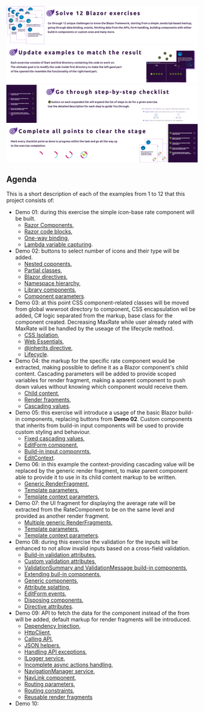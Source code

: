 ![](https://github.com/PWrGitHub194238/Capgemini.NET/blob/master/Blazor/Overview/README/1.png)
![](https://github.com/PWrGitHub194238/Capgemini.NET/blob/master/Blazor/Overview/README/2.png)
![](https://github.com/PWrGitHub194238/Capgemini.NET/blob/master/Blazor/Overview/README/3.png)
![](https://github.com/PWrGitHub194238/Capgemini.NET/blob/master/Blazor/Overview/README/4.png)

## Agenda

This is a short description of each of the examples from 1 to 12 that this project consists of:

- Demo 01: during this exercise the simple icon-base rate component will be built.
  - [Razor Components](https://docs.microsoft.com/en-us/aspnet/core/blazor/components/?view=aspnetcore-5.0),
  - [Razor code blocks](https://docs.microsoft.com/en-us/aspnet/core/mvc/views/razor?view=aspnetcore-5.0#no-locrazor-mark-blocks),
  - [One-way binding](https://blazor-university.com/components/one-way-binding/),
  - [Lambda variable capturing](https://docs.microsoft.com/en-us/dotnet/csharp/language-reference/operators/lambda-expressions#capture-of-outer-variables-and-variable-scope-in-lambda-expressions).
- Demo 02: buttons to select number of icons and their type will be added.
  - [Nested coponents](https://docs.microsoft.com/en-us/aspnet/core/blazor/components/?view=aspnetcore-5.0#use-components),
  - [Partial classes](https://docs.microsoft.com/en-us/aspnet/core/blazor/components/?view=aspnetcore-5.0#partial-class-support),
  - [Blazor directives](https://docs.microsoft.com/en-us/aspnet/core/mvc/views/razor?view=aspnetcore-5.0#using),
  - [Namespace hierarchy](https://docs.microsoft.com/en-us/aspnet/core/blazor/components/?view=aspnetcore-5.0#namespaces),
  - [Library components](https://docs.microsoft.com/en-us/aspnet/core/blazor/components/class-libraries?view=aspnetcore-5.0&tabs=visual-studio#consume-a-library-component),
  - [Component parameters](https://docs.microsoft.com/en-us/aspnet/core/blazor/components/?view=aspnetcore-5.0#component-parameters).
- Demo 03: at this point CSS component-related classes will be moved from global wwwroot directory to component, CSS encapsulation wil be added, C# logic separated from the markup, base class for the component created. Decreasing MaxRate while user already rated with MaxRate will be handled by the useage of the lifecycle method.
  - [CSS Isolation](https://docs.microsoft.com/en-us/aspnet/core/blazor/components/css-isolation?view=aspnetcore-5.0),
  - [Web Essentials](https://marketplace.visualstudio.com/items?itemName=MadsKristensen.WebEssentials2019),
  - [@inherits directive](https://docs.microsoft.com/en-us/aspnet/core/mvc/views/razor?view=aspnetcore-5.0#inherits),
  - [Lifecycle](https://docs.microsoft.com/en-us/aspnet/core/blazor/components/lifecycle?view=aspnetcore-5.0).
- Demo 04: the markup for the specific rate component would be extracted, making possible to define it as a Blazor component's child content. Cascading parameters will be added to provide scoped variables for render fragment, making a aparent component to push down values without knowing which component would receive them.
  - [Child content](https://docs.microsoft.com/en-us/aspnet/core/blazor/components/?view=aspnetcore-5.0#child-content),
  - [Render fragments](https://docs.microsoft.com/en-us/dotnet/api/microsoft.aspnetcore.components.renderfragment?view=aspnetcore-5.0),
  - [Cascading values](https://docs.microsoft.com/en-us/aspnet/core/blazor/components/cascading-values-and-parameters?view=aspnetcore-5.0).
- Demo 05: this exercise will introduce a usage of the basic Blazor build-in components, replacing buttons from **Demo 02**. Custom components that inherits from build-in input components will be used to provide custom styling and behaviour.
  - [Fixed cascading values](https://docs.microsoft.com/en-us/aspnet/core/blazor/webassembly-performance-best-practices?view=aspnetcore-5.0#ensure-cascading-parameters-are-fixed),
  - [EditForm component](https://docs.microsoft.com/en-us/dotnet/api/microsoft.aspnetcore.components.forms.editform?view=aspnetcore-5.0),
  - [Build-in input componrnts](https://docs.microsoft.com/en-us/aspnet/core/blazor/forms-validation?view=aspnetcore-5.0#built-in-forms-components),
  - [EditContext](https://docs.microsoft.com/en-us/dotnet/api/microsoft.aspnetcore.components.forms.editcontext?view=aspnetcore-5.0).
- Demo 06: in this example the context-providing cascading value will be replaced by the generic render fragment, to make parent component able to provide it to use in its child content markup to be written.
  - [Generic RenderFragment](https://docs.microsoft.com/en-us/dotnet/api/microsoft.aspnetcore.components.renderfragment-1?view=aspnetcore-5.0),
  - [Template parameters](https://docs.microsoft.com/en-us/aspnet/core/blazor/components/templated-components?view=aspnetcore-5.0#template-parameters),
  - [Template context parameters](https://docs.microsoft.com/en-us/aspnet/core/blazor/components/templated-components?view=aspnetcore-5.0#template-context-parameters),
- Demo 07: the UI fragment for displaying the average rate will be extracted from the RateComponent to be on the same level and provided as another render fragment.
  - [Multiple generic RenderFragments](https://docs.microsoft.com/en-us/dotnet/api/microsoft.aspnetcore.components.renderfragment-1?view=aspnetcore-5.0),
  - [Template parameters](https://docs.microsoft.com/en-us/aspnet/core/blazor/components/templated-components?view=aspnetcore-5.0#template-parameters),
  - [Template context parameters](https://docs.microsoft.com/en-us/aspnet/core/blazor/components/templated-components?view=aspnetcore-5.0#template-context-parameters).
- Demo 08: during this exercise the validation for the inputs will be enhanced to not allow invalid inputs based on a cross-field validation.
  - [Build-in validation attributes](https://docs.microsoft.com/en-us/aspnet/core/mvc/models/validation?view=aspnetcore-5.0#validation-attributes),
  - [Custom validation attributes](https://docs.microsoft.com/en-us/aspnet/core/blazor/forms-validation?view=aspnetcore-5.0#custom-validation-attributes),
  - [ValidationSummary and ValidationMessage build-in components](https://docs.microsoft.com/en-us/aspnet/core/blazor/forms-validation?view=aspnetcore-5.0#validation-summary-and-validation-message-components),
  - [Extending buil-in components](https://docs.microsoft.com/en-us/aspnet/core/blazor/forms-validation?view=aspnetcore-5.0#inputtext-based-on-the-input-even),
  - [Generic components](https://docs.microsoft.com/en-us/aspnet/core/blazor/components/templated-components?view=aspnetcore-5.0#template-parameters),
  - [Attribute splatting](https://docs.microsoft.com/en-us/aspnet/core/blazor/components/?view=aspnetcore-5.0#attribute-splatting-and-arbitrary-parameters),
  - [EditForm events](https://docs.microsoft.com/en-us/dotnet/api/microsoft.aspnetcore.components.forms.editcontext.onfieldchanged?view=aspnetcore-5.0),
  - [Disposing components](https://docs.microsoft.com/en-us/aspnet/core/blazor/components/lifecycle?view=aspnetcore-5.0#component-disposal-with-idisposable),
  - [Directive attributes](https://docs.microsoft.com/en-us/aspnet/core/blazor/components/?view=aspnetcore-5.0#razor-syntax).
- Demo 09: API to fetch the data for the component instead of the from will be added, default markup for render fragments will be introduced.
  - [Dependency Injection](https://docs.microsoft.com/en-us/aspnet/core/blazor/fundamentals/dependency-injection?view=aspnetcore-5.0),
  - [HttpClient](https://docs.microsoft.com/en-us/dotnet/api/system.net.http.httpclient?view=net-5.0),
  - [Calling API](https://docs.microsoft.com/en-us/aspnet/core/blazor/call-web-api?view=aspnetcore-5.0),
  - [JSON helpers](https://docs.microsoft.com/en-us/aspnet/core/blazor/call-web-api?view=aspnetcore-5.0#httpclient-and-json-helpers),
  - [Handling API exceptions](https://docs.microsoft.com/en-us/aspnet/core/blazor/call-web-api?view=aspnetcore-5.0#handle-errors),
  - [ILogger<TValue> service](https://docs.microsoft.com/en-us/aspnet/core/blazor/fundamentals/logging?view=aspnetcore-5.0#log-in-razor-components),
  - [Incomplete async actions handling](https://docs.microsoft.com/en-us/aspnet/core/blazor/components/lifecycle?view=aspnetcore-5.0#handle-incomplete-async-actions-at-render),
  - [NavigationManager service](https://docs.microsoft.com/en-us/dotnet/api/microsoft.aspnetcore.components.navigationmanager?view=aspnetcore-5.0),
  - [NavLink component](https://docs.microsoft.com/en-us/aspnet/core/blazor/fundamentals/routing?view=aspnetcore-5.0#navlink-component),
  - [Routing parameters](https://docs.microsoft.com/en-us/aspnet/core/blazor/fundamentals/routing?view=aspnetcore-5.0#route-parameters),
  - [Routing constraints](https://docs.microsoft.com/en-us/aspnet/core/blazor/fundamentals/routing?view=aspnetcore-5.0#route-constraints),
  - [Reusable render fragments](https://docs.microsoft.com/en-us/aspnet/core/blazor/webassembly-performance-best-practices?view=aspnetcore-5.0#define-reusable-renderfragments-in-code)
- Demo 10:
